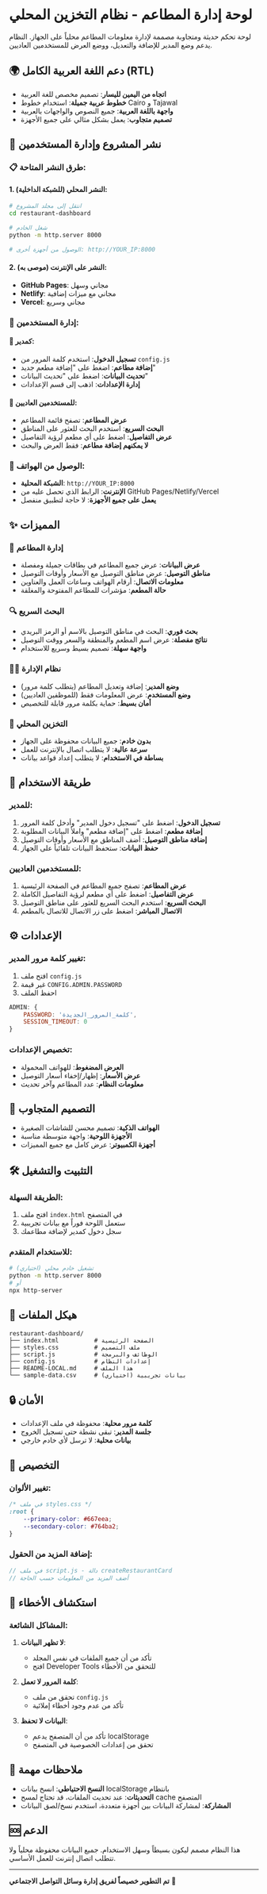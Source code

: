 # لوحة إدارة المطاعم - نظام التخزين المحلي

لوحة تحكم حديثة ومتجاوبة مصممة لإدارة معلومات المطاعم محلياً على الجهاز. النظام يدعم وضع المدير للإضافة والتعديل، ووضع العرض للمستخدمين العاديين.

## 🌍 **دعم اللغة العربية الكامل (RTL)**
- **اتجاه من اليمين لليسار**: تصميم مخصص للغة العربية
- **خطوط عربية جميلة**: استخدام خطوط Cairo و Tajawal
- **واجهة باللغة العربية**: جميع النصوص والواجهات بالعربية
- **تصميم متجاوب**: يعمل بشكل مثالي على جميع الأجهزة

## 🚀 **نشر المشروع وإدارة المستخدمين**

### **📋 طرق النشر المتاحة:**

#### **1. النشر المحلي (للشبكة الداخلية):**
```bash
# انتقل إلى مجلد المشروع
cd restaurant-dashboard

# شغل الخادم
python -m http.server 8000

# الوصول من أجهزة أخرى: http://YOUR_IP:8000
```

#### **2. النشر على الإنترنت (موصى به):**
- **GitHub Pages**: مجاني وسهل
- **Netlify**: مجاني مع ميزات إضافية
- **Vercel**: مجاني وسريع

### **👥 إدارة المستخدمين:**

#### **🔐 كمدير:**
- **تسجيل الدخول**: استخدم كلمة المرور من `config.js`
- **إضافة مطاعم**: اضغط على "إضافة مطعم جديد"
- **تحديث البيانات**: اضغط على "تحديث البيانات"
- **إدارة الإعدادات**: اذهب إلى قسم الإعدادات

#### **👤 للمستخدمين العاديين:**
- **عرض المطاعم**: تصفح قائمة المطاعم
- **البحث السريع**: استخدم البحث للعثور على المناطق
- **عرض التفاصيل**: اضغط على أي مطعم لرؤية التفاصيل
- **لا يمكنهم إضافة مطاعم**: فقط العرض والبحث

### **📱 الوصول من الهواتف:**
- **الشبكة المحلية**: `http://YOUR_IP:8000`
- **الإنترنت**: الرابط الذي تحصل عليه من GitHub Pages/Netlify/Vercel
- **يعمل على جميع الأجهزة**: لا حاجة لتطبيق منفصل

## ✨ المميزات

### 🏪 إدارة المطاعم
- **عرض البيانات**: عرض جميع المطاعم في بطاقات جميلة ومفصلة
- **مناطق التوصيل**: عرض مناطق التوصيل مع الأسعار وأوقات التوصيل
- **معلومات الاتصال**: أرقام الهواتف وساعات العمل والعناوين
- **حالة المطعم**: مؤشرات للمطاعم المفتوحة والمغلقة

### 🔍 البحث السريع
- **بحث فوري**: البحث في مناطق التوصيل بالاسم أو الرمز البريدي
- **نتائج مفصلة**: عرض اسم المطعم والمنطقة والسعر ووقت التوصيل
- **واجهة سهلة**: تصميم بسيط وسريع للاستخدام

### 👨‍💼 نظام الإدارة
- **وضع المدير**: إضافة وتعديل المطاعم (يتطلب كلمة مرور)
- **وضع المستخدم**: عرض المعلومات فقط (للموظفين العاديين)
- **أمان بسيط**: حماية بكلمة مرور قابلة للتخصيص

### 💾 التخزين المحلي
- **بدون خادم**: جميع البيانات محفوظة على الجهاز
- **سرعة عالية**: لا يتطلب اتصال بالإنترنت للعمل
- **بساطة في الاستخدام**: لا يتطلب إعداد قواعد بيانات

## 🚀 طريقة الاستخدام

### للمدير:
1. **تسجيل الدخول**: اضغط على "تسجيل دخول المدير" وأدخل كلمة المرور
2. **إضافة مطعم**: اضغط على "إضافة مطعم" واملأ البيانات المطلوبة
3. **إضافة مناطق التوصيل**: أضف المناطق مع الأسعار وأوقات التوصيل
4. **حفظ البيانات**: ستحفظ البيانات تلقائياً على الجهاز

### للمستخدمين العاديين:
1. **عرض المطاعم**: تصفح جميع المطاعم في الصفحة الرئيسية
2. **عرض التفاصيل**: اضغط على أي مطعم لرؤية التفاصيل الكاملة
3. **البحث السريع**: استخدم البحث السريع للعثور على مناطق التوصيل
4. **الاتصال المباشر**: اضغط على زر الاتصال للاتصال بالمطعم

## ⚙️ الإعدادات

### تغيير كلمة مرور المدير:
1. افتح ملف `config.js`
2. غير قيمة `CONFIG.ADMIN.PASSWORD`
3. احفظ الملف

```javascript
ADMIN: {
    PASSWORD: 'كلمة_المرور_الجديدة',
    SESSION_TIMEOUT: 0
}
```

### تخصيص الإعدادات:
- **العرض المضغوط**: للهواتف المحمولة
- **عرض الأسعار**: إظهار/إخفاء أسعار التوصيل
- **معلومات النظام**: عدد المطاعم وآخر تحديث

## 📱 التصميم المتجاوب

- **الهواتف الذكية**: تصميم محسن للشاشات الصغيرة
- **الأجهزة اللوحية**: واجهة متوسطة مناسبة
- **أجهزة الكمبيوتر**: عرض كامل مع جميع المميزات

## 🛠️ التثبيت والتشغيل

### الطريقة السهلة:
1. افتح ملف `index.html` في المتصفح
2. ستعمل اللوحة فوراً مع بيانات تجريبية
3. سجل دخول كمدير لإضافة مطاعمك

### للاستخدام المتقدم:
```bash
# تشغيل خادم محلي (اختياري)
python -m http.server 8000
# أو
npx http-server
```

## 📂 هيكل الملفات

```
restaurant-dashboard/
├── index.html          # الصفحة الرئيسية
├── styles.css          # ملف التصميم
├── script.js           # الوظائف والبرمجة
├── config.js           # إعدادات النظام
├── README-LOCAL.md     # هذا الملف
└── sample-data.csv     # بيانات تجريبية (اختياري)
```

## 🔒 الأمان

- **كلمة مرور محلية**: محفوظة في ملف الإعدادات
- **جلسة المدير**: تبقى نشطة حتى تسجيل الخروج
- **بيانات محلية**: لا ترسل لأي خادم خارجي

## 🎨 التخصيص

### تغيير الألوان:
```css
/* في ملف styles.css */
:root {
    --primary-color: #667eea;
    --secondary-color: #764ba2;
}
```

### إضافة المزيد من الحقول:
```javascript
// في ملف script.js - دالة createRestaurantCard
// أضف المزيد من المعلومات حسب الحاجة
```

## 🚨 استكشاف الأخطاء

### المشاكل الشائعة:

1. **لا تظهر البيانات**:
   - تأكد من أن جميع الملفات في نفس المجلد
   - افتح Developer Tools للتحقق من الأخطاء

2. **كلمة المرور لا تعمل**:
   - تحقق من ملف `config.js`
   - تأكد من عدم وجود أخطاء إملائية

3. **البيانات لا تحفظ**:
   - تأكد من أن المتصفح يدعم localStorage
   - تحقق من إعدادات الخصوصية في المتصفح

## 📝 ملاحظات مهمة

- **النسخ الاحتياطي**: انسخ بيانات localStorage بانتظام
- **التحديثات**: عند تحديث الملفات، قد تحتاج لمسح cache المتصفح
- **المشاركة**: لمشاركة البيانات بين أجهزة متعددة، استخدم نسخ/لصق البيانات

## 🆘 الدعم

هذا النظام مصمم ليكون بسيطاً وسهل الاستخدام. جميع البيانات محفوظة محلياً ولا تتطلب اتصال إنترنت للعمل الأساسي.

---

**تم التطوير خصيصاً لفريق إدارة وسائل التواصل الاجتماعي** 🚀
